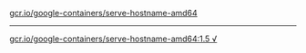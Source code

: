 [gcr.io/google-containers/serve-hostname-amd64](https://hub.docker.com/r/anjia0532/serve-hostname-amd64/tags/) 

----
[gcr.io/google-containers/serve-hostname-amd64:1.5 √](https://hub.docker.com/r/anjia0532/serve-hostname-amd64/tags/)

